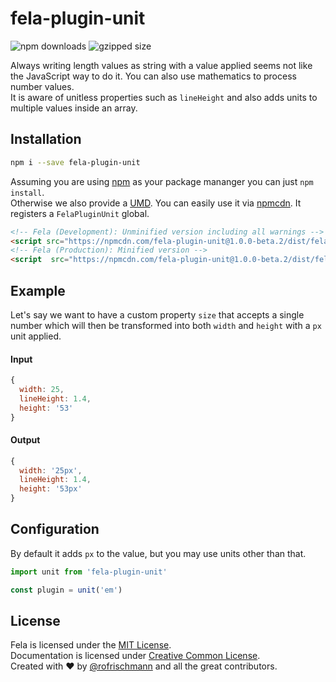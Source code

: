 # fela-plugin-unit


<img alt="npm downloads" src="https://img.shields.io/npm/dm/fela-plugin-unit.svg">
<img alt="gzipped size" src="https://img.shields.io/badge/gzipped-1.08kb-brightgreen.svg">

Always writing length values as string with a value applied seems not like the JavaScript way to do it. You can also use mathematics to process number values. <br>
It is aware of unitless properties such as `lineHeight` and also adds units to multiple values inside an array.

## Installation
```sh
npm i --save fela-plugin-unit
```
Assuming you are using [npm](https://www.npmjs.com) as your package mananger you can just `npm install`.<br>
Otherwise we also provide a [UMD](https://github.com/umdjs/umd). You can easily use it via [npmcdn](https://npmcdn.com/). It registers a  `FelaPluginUnit` global.
```HTML
<!-- Fela (Development): Unminified version including all warnings -->
<script src="https://npmcdn.com/fela-plugin-unit@1.0.0-beta.2/dist/fela-plugin-unit.js"></script>
<!-- Fela (Production): Minified version -->
<script  src="https://npmcdn.com/fela-plugin-unit@1.0.0-beta.2/dist/fela-plugin-unit.min.js"></script>
```

## Example
Let's say we want to have a custom property `size` that accepts a single number which will then be transformed into both `width` and `height` with a `px` unit applied.

#### Input
```javascript
{
  width: 25,
  lineHeight: 1.4,
  height: '53'
}
```
#### Output
```javascript
{
  width: '25px',
  lineHeight: 1.4,
  height: '53px'
}
```
## Configuration

By default it adds `px` to the value, but you may use units other than that.
```javascript
import unit from 'fela-plugin-unit'

const plugin = unit('em')
```

## License
Fela is licensed under the [MIT License](http://opensource.org/licenses/MIT).<br>
Documentation is licensed under [Creative Common License](http://creativecommons.org/licenses/by/4.0/).<br>
Created with ♥ by [@rofrischmann](http://rofrischmann.de) and all the great contributors.
